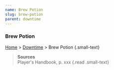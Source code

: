 ```yaml
---
name: Brew Potion
slug: brew-potion
parent: downtime
---
```

### Brew Potion
[Home](dm-operations-center) > [Downtime](downtime) > Brew Potion {.small-text}



> **Sources** <br/>
> Player's Handbook, p. xxx
{.read .small-text}